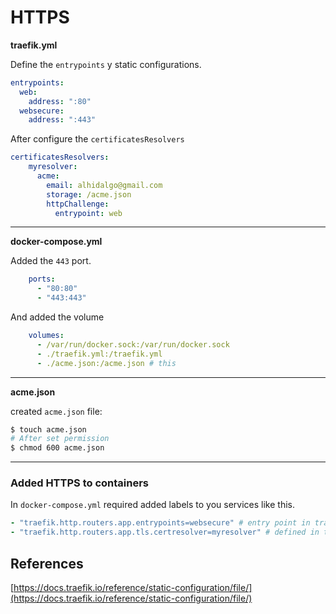# HTTPS

**traefik.yml**

Define the `entrypoints` y static configurations.

```yaml
entrypoints:
  web:
    address: ":80"
  websecure:
    address: ":443"
```

After configure the `certificatesResolvers`

```yaml
certificatesResolvers:
    myresolver:
      acme:
        email: alhidalgo@gmail.com
        storage: /acme.json
        httpChallenge:
          entrypoint: web
```

---

**docker-compose.yml**

Added the `443` port.

```yaml
    ports:
      - "80:80"
      - "443:443"
```

And added the volume

```yaml
    volumes: 
      - /var/run/docker.sock:/var/run/docker.sock
      - ./traefik.yml:/traefik.yml
      - ./acme.json:/acme.json # this
```

---

**acme.json**

created `acme.json` file:

```bash
$ touch acme.json
# After set permission
$ chmod 600 acme.json
```

---

### Added HTTPS to containers

In `docker-compose.yml` required added labels to you services like this.

```yaml
- "traefik.http.routers.app.entrypoints=websecure" # entry point in traefik.yml
- "traefik.http.routers.app.tls.certresolver=myresolver" # defined in traefik.yml
```

## References

[https://docs.traefik.io/reference/static-configuration/file/](https://docs.traefik.io/reference/static-configuration/file/)